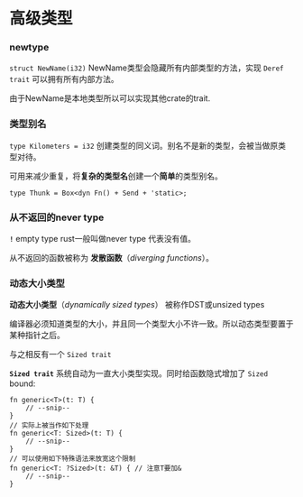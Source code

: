 # 高级类型



### newtype

`struct NewName(i32)` NewName类型会隐藏所有内部类型的方法，实现 `Deref trait` 可以拥有所有内部方法。

由于NewName是本地类型所以可以实现其他crate的trait.



### 类型别名

`type Kilometers = i32` 创建类型的同义词。别名不是新的类型，会被当做原类型对待。

可用来减少重复，将**复杂的类型名**创建一个**简单**的类型别名。

```
type Thunk = Box<dyn Fn() + Send + 'static>;
```



### 从不返回的never type

**`!`** empty type rust一般叫做never type  代表没有值。

从不返回的函数被称为 **发散函数**（*diverging functions*）。



### 动态大小类型

**动态大小类型**（*dynamically sized types*） 被称作DST或unsized types

编译器必须知道类型的大小，并且同一个类型大小不许一致。所以动态类型要置于某种指针之后。

与之相反有一个 `Sized trait`

**`Sized trait`** 系统自动为一直大小类型实现。同时给函数隐式增加了 `Sized` bound:

```
fn generic<T>(t: T) {
    // --snip--
}
// 实际上被当作如下处理
fn generic<T: Sized>(t: T) {
    // --snip--
}
// 可以使用如下特殊语法来放宽这个限制
fn generic<T: ?Sized>(t: &T) { // 注意T要加&
    // --snip--
}
```

